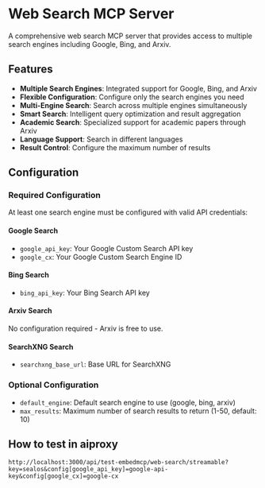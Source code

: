 # Web Search MCP Server

A comprehensive web search MCP server that provides access to multiple search engines including Google, Bing, and Arxiv.

## Features

- **Multiple Search Engines**: Integrated support for Google, Bing, and Arxiv
- **Flexible Configuration**: Configure only the search engines you need
- **Multi-Engine Search**: Search across multiple engines simultaneously
- **Smart Search**: Intelligent query optimization and result aggregation
- **Academic Search**: Specialized support for academic papers through Arxiv
- **Language Support**: Search in different languages
- **Result Control**: Configure the maximum number of results

## Configuration

### Required Configuration

At least one search engine must be configured with valid API credentials:

#### Google Search

- `google_api_key`: Your Google Custom Search API key
- `google_cx`: Your Google Custom Search Engine ID

#### Bing Search

- `bing_api_key`: Your Bing Search API key

#### Arxiv Search

No configuration required - Arxiv is free to use.

#### SearchXNG Search

- `searchxng_base_url`: Base URL for SearchXNG

### Optional Configuration

- `default_engine`: Default search engine to use (google, bing, arxiv)
- `max_results`: Maximum number of search results to return (1-50, default: 10)

## How to test in aiproxy

```http
http://localhost:3000/api/test-embedmcp/web-search/streamable?key=sealos&config[google_api_key]=google-api-key&config[google_cx]=google-cx
```
